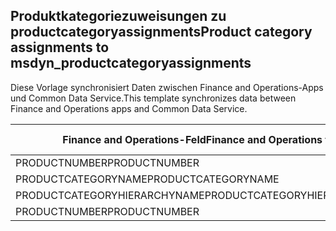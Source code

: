 ## <a name="product-category-assignments-to-msdyn_productcategoryassignments"></a><span data-ttu-id="14f19-101">Produktkategoriezuweisungen zu productcategoryassignments</span><span class="sxs-lookup"><span data-stu-id="14f19-101">Product category assignments to msdyn_productcategoryassignments</span></span>

<span data-ttu-id="14f19-102">Diese Vorlage synchronisiert Daten zwischen Finance and Operations-Apps und Common Data Service.</span><span class="sxs-lookup"><span data-stu-id="14f19-102">This template synchronizes data between Finance and Operations apps and Common Data Service.</span></span>

<span data-ttu-id="14f19-103">Finance and Operations-Feld</span><span class="sxs-lookup"><span data-stu-id="14f19-103">Finance and Operations field</span></span> | <span data-ttu-id="14f19-104">Zuordnungstyp</span><span class="sxs-lookup"><span data-stu-id="14f19-104">Map type</span></span> | <span data-ttu-id="14f19-105">Anderes Dynamics 365-Feld</span><span class="sxs-lookup"><span data-stu-id="14f19-105">Other Dynamics 365 field</span></span> | <span data-ttu-id="14f19-106">Standardwert</span><span class="sxs-lookup"><span data-stu-id="14f19-106">Default value</span></span>
---|---|---|---
<span data-ttu-id="14f19-107">PRODUCTNUMBER</span><span class="sxs-lookup"><span data-stu-id="14f19-107">PRODUCTNUMBER</span></span> | = | <span data-ttu-id="14f19-108">msdyn_globalproduct.msdyn_productnumber</span><span class="sxs-lookup"><span data-stu-id="14f19-108">msdyn_globalproduct.msdyn_productnumber</span></span> | 
<span data-ttu-id="14f19-109">PRODUCTCATEGORYNAME</span><span class="sxs-lookup"><span data-stu-id="14f19-109">PRODUCTCATEGORYNAME</span></span> | = | <span data-ttu-id="14f19-110">msdyn_productcategory.msdyn_name</span><span class="sxs-lookup"><span data-stu-id="14f19-110">msdyn_productcategory.msdyn_name</span></span> | 
<span data-ttu-id="14f19-111">PRODUCTCATEGORYHIERARCHYNAME</span><span class="sxs-lookup"><span data-stu-id="14f19-111">PRODUCTCATEGORYHIERARCHYNAME</span></span> | = | <span data-ttu-id="14f19-112">msdyn_productcategory.msdyn_hierarchy.msdyn_name</span><span class="sxs-lookup"><span data-stu-id="14f19-112">msdyn_productcategory.msdyn_hierarchy.msdyn_name</span></span> | 
<span data-ttu-id="14f19-113">PRODUCTNUMBER</span><span class="sxs-lookup"><span data-stu-id="14f19-113">PRODUCTNUMBER</span></span> | >> | <span data-ttu-id="14f19-114">msdyn_name</span><span class="sxs-lookup"><span data-stu-id="14f19-114">msdyn_name</span></span> | 
